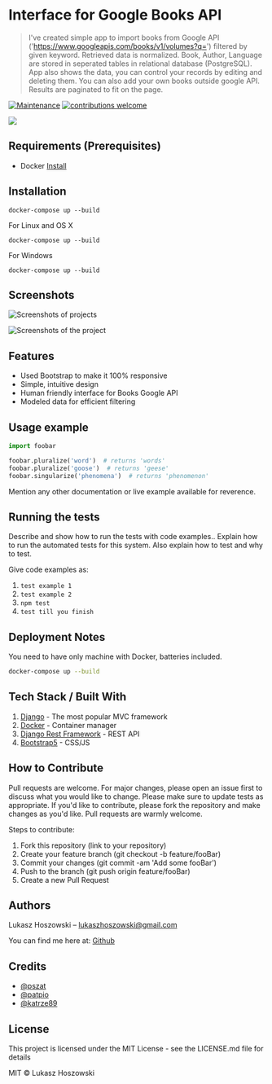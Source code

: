 # Interface for Google Books API

> I've created simple app to import books from Google API ('https://www.googleapis.com/books/v1/volumes?q=') filtered by given keyword. Retrieved data is normalized. Book, Author, Language are stored in seperated tables in relational database (PostgreSQL).
> App also shows the data, you can control your records by editing and deleting them. You can also add your own books outside google API. Results are paginated to fit on the page.

[![Maintenance](https://img.shields.io/badge/Maintained%3F-yes-green.svg)](https://GitHub.com/Naereen/StrapDown.js/graphs/commit-activity)
[![contributions welcome](https://img.shields.io/badge/contributions-welcome-brightgreen.svg?style=flat)](https://github.com/dwyl/esta/issues)

![](https://www.logistec.com/wp-content/uploads/2017/12/placeholder.png)

## Requirements  (Prerequisites)

* Docker [Install](https://docs.docker.com/get-docker/)

## Installation

`docker-compose up --build`

For Linux and OS X

`docker-compose up --build`

For Windows

`docker-compose up --build`

## Screenshots

![Screenshots of projects](https://dradisframework.com/images/pro/screenshots/screenshot-62_small.png)

![Screenshots of the project](http://securityroots.com/blog/wp-content/uploads/2013/12/snowcrash-01.png)

## Features

* Used Bootstrap to make it 100% responsive
* Simple, intuitive design
* Human friendly interface for Books Google API
* Modeled data for efficient filtering

## Usage example

```python
import foobar

foobar.pluralize('word')  # returns 'words'
foobar.pluralize('goose')  # returns 'geese'
foobar.singularize('phenomena')  # returns 'phenomenon'
``` 

Mention any other documentation or live example available for reverence.

## Running the tests

Describe and show how to run the tests with code examples.. Explain how to run the automated tests for this system. Also
explain how to test and why to test.

Give code examples as:

1. `test example 1`
2. `test example 2`
3. `npm test`
4. `test till you finish`

## Deployment Notes

You need to have only machine with Docker, batteries included.

```sh
docker-compose up --build
```

## Tech Stack / Built With

1. [Django](https://www.djangoproject.com/) - The most popular MVC framework
2. [Docker](https://www.docker.com/)  - Container manager
3. [Django Rest Framework](https://www.django-rest-framework.org/) - REST API
4. [Bootstrap5](https://getbootstrap.com/) - CSS/JS

## How to Contribute

Pull requests are welcome. For major changes, please open an issue first to discuss what you would like to change.
Please make sure to update tests as appropriate. If you'd like to contribute, please fork the repository and make
changes as you'd like. Pull requests are warmly welcome.

Steps to contribute:

1. Fork this repository (link to your repository)
2. Create your feature branch (git checkout -b feature/fooBar)
3. Commit your changes (git commit -am 'Add some fooBar')
4. Push to the branch (git push origin feature/fooBar)
5. Create a new Pull Request

## Authors

Lukasz Hoszowski – lukaszhoszowski@gmail.com

You can find me here at:
[Github](https://github.com/LukaszHoszowski)

## Credits

* [@pszat](https://github.com/pszat)
* [@patpio](https://github.com/patpio)
* [@katrze89](https://github.com/katrze89)

## License

This project is licensed under the MIT License - see the LICENSE.md file for details

MIT © Lukasz Hoszowski